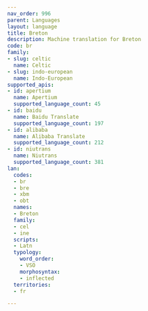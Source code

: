 ```yaml
---
nav_order: 996
parent: Languages
layout: language
title: Breton
description: Machine translation for Breton
code: br
family:
- slug: celtic
  name: Celtic
- slug: indo-european
  name: Indo-European
supported_apis:
- id: apertium
  name: Apertium
  supported_language_count: 45
- id: baidu
  name: Baidu Translate
  supported_language_count: 197
- id: alibaba
  name: Alibaba Translate
  supported_language_count: 212
- id: niutrans
  name: Niutrans
  supported_language_count: 381
lan:
  codes:
  - br
  - bre
  - xbm
  - obt
  names:
  - Breton
  family:
  - cel
  - ine
  scripts:
  - Latn
  typology:
    word_order:
    - VSO
    morphosyntax:
    - inflected
  territories:
  - fr

---
```


